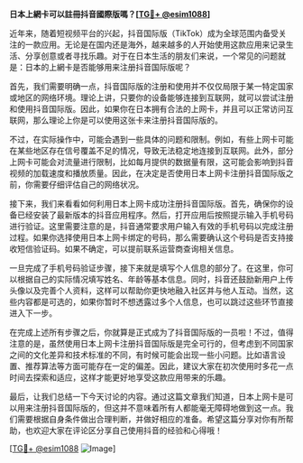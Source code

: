 **日本上網卡可以註冊抖音國際版嗎？[[TG💪+ @esim1088](https://t.me/s/esim1088)]**

近年来，随着短视频平台的兴起，抖音国际版（TikTok）成为全球范围内备受关注的一款应用。无论是在国内还是海外，越来越多的人开始使用这款应用来记录生活、分享创意或者寻找乐趣。对于在日本生活的朋友们来说，一个常见的问题就是：日本的上網卡是否能够用来注册抖音国际版呢？

首先，我们需要明确一点，抖音国际版的注册和使用并不仅仅局限于某一特定国家或地区的网络环境。理论上讲，只要你的设备能够连接到互联网，就可以尝试注册和使用抖音国际版。因此，如果你在日本拥有合法的上网卡，并且可以正常访问互联网，那么理论上你是可以使用这张卡来注册抖音国际版的。

不过，在实际操作中，可能会遇到一些具体的问题和限制。例如，有些上网卡可能在某些地区存在信号覆盖不足的情况，导致无法稳定地连接到互联网。此外，部分上网卡可能会对流量进行限制，比如每月提供的数据量有限，这可能会影响到抖音视频的加载速度和播放质量。因此，在决定是否使用日本上网卡注册抖音国际版之前，你需要仔细评估自己的网络状况。

接下来，我们来看看如何利用日本上网卡成功注册抖音国际版。首先，确保你的设备已经安装了最新版本的抖音应用程序。然后，打开应用后按照提示输入手机号码进行验证。这里需要注意的是，抖音通常要求用户输入有效的手机号码以完成注册过程。如果你选择使用日本上网卡绑定的号码，那么需要确认这个号码是否支持接收短信验证码。如果不确定，可以提前联系运营商查询相关信息。

一旦完成了手机号码验证步骤，接下来就是填写个人信息的部分了。在这里，你可以根据自己的实际情况填写姓名、年龄等基本信息。同时，抖音还鼓励新用户上传头像以及完善个人资料，这样可以帮助你更快地融入社区并与他人互动。当然，这些内容都是可选的，如果你暂时不想透露过多个人信息，也可以跳过这些环节直接进入下一步。

在完成上述所有步骤之后，你就算是正式成为了抖音国际版的一员啦！不过，值得注意的是，虽然使用日本上网卡注册抖音国际版是完全可行的，但考虑到不同国家之间的文化差异和技术标准的不同，有时候可能会出现一些小问题。比如语言设置、推荐算法等方面可能存在一定的偏差。因此，建议大家在初次使用时多花一点时间去探索和适应，这样才能更好地享受这款应用带来的乐趣。

最后，让我们总结一下今天讨论的内容。通过这篇文章我们知道，日本上网卡是可以用来注册抖音国际版的，但这并不意味着所有人都能毫无障碍地做到这一点。我们需要根据自身条件做出合理判断，并做好相应的准备。希望这篇分享对你有所帮助，也欢迎大家在评论区分享自己使用抖音的经验和心得哦！

[[TG💪+ @esim1088](https://t.me/s/esim1088) ![Image](https://i.postimg.cc/4NQfJmqS/Snipaste-2025-05-13-00-14-12.png)]